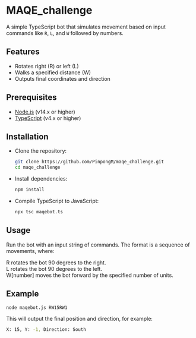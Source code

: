 # MAQE_challenge

A simple TypeScript bot that simulates movement based on input commands like `R`, `L`, and `W` followed by numbers.

## Features

- Rotates right (R) or left (L)
- Walks a specified distance (W)
- Outputs final coordinates and direction

## Prerequisites

- [Node.js](https://nodejs.org/) (v14.x or higher)
- [TypeScript](https://www.typescriptlang.org/) (v4.x or higher)

## Installation

- Clone the repository:

   ```bash
   git clone https://github.com/PinpongM/maqe_challenge.git
   cd maqe_challenge
   ```

- Install dependencies:

    ```bash
    npm install
    ```

- Compile TypeScript to JavaScript:

    ```bash
    npx tsc maqebot.ts
    ```

## Usage

Run the bot with an input string of commands. The format is a sequence of movements, where:

R rotates the bot 90 degrees to the right.\
L rotates the bot 90 degrees to the left.\
W[number] moves the bot forward by the specified number of units.

## Example

```bash
node maqebot.js RW15RW1
```

This will output the final position and direction, for example:

```bash
X: 15, Y: -1, Direction: South
```
